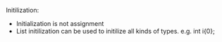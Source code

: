 Initilization:
   - Initialization is not assignment  
   - List initilization can be used to initilize all kinds of types. e.g. int i{0};


